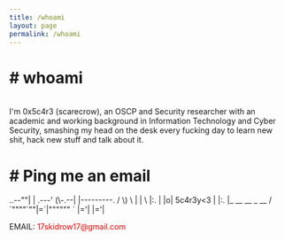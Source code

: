 ```yaml
---
title: /whoami
layout: page
permalink: /whoami
---
```

<h1><b># whoami</b></h1>
<br/>
I'm 0x5c4r3 (scarecrow), an OSCP and Security researcher with an academic and working background in Information Technology and Cyber Security, smashing my head on the desk every fucking day to learn new shit, hack new stuff and talk about it.<br/>

<h1><b># Ping me an email</b></h1>
<p>
       ..--""|
       | .---'
 (\-.--| |---------.
/ \) \ | |          \
|:.  | |o| 5c4r3y<3  |
|:.  |_ __  __ _  __ /
`""""`""|=`|""""""  `
        |='|
        |='|
</p>
<p><p style="display:inline;">EMAIL:</p> <div style="color:red;display:inline;">17skidrow17@gmail.com</div></p>
